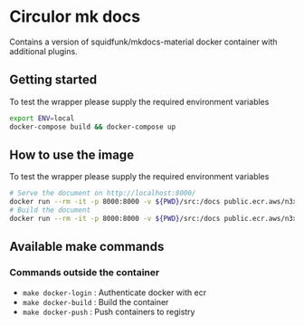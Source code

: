 # Circulor mk docs

Contains a version of squidfunk/mkdocs-material docker container with additional plugins.

## Getting started

To test the wrapper please supply the required environment variables

```bash
export ENV=local
docker-compose build && docker-compose up
```

## How to use the image

To test the wrapper please supply the required environment variables

```bash
# Serve the document on http://localhost:8000/
docker run --rm -it -p 8000:8000 -v ${PWD}/src:/docs public.ecr.aws/n3x3n4v5/circulor_mkdocs:v0.1.1.0-alpha
# Build the document
docker run --rm -it -p 8000:8000 -v ${PWD}/src:/docs public.ecr.aws/n3x3n4v5/circulor_mkdocs:v0.1.1.0-alpha build
```

## Available make commands

### Commands outside the container

- `make docker-login` : Authenticate docker with ecr
- `make docker-build` : Build the container
- `make docker-push`  : Push containers to registry